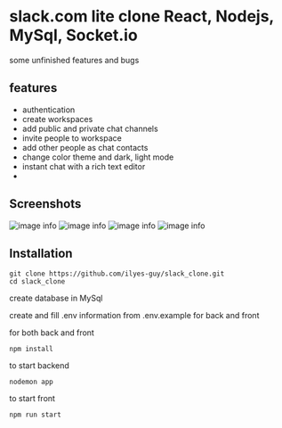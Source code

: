 # slack.com lite clone React, Nodejs, MySql, Socket.io

some unfinished features and bugs

## features
- authentication
- create workspaces
- add public and private chat channels
- invite people to workspace
- add other people as chat contacts
- change color theme and dark, light mode
- instant chat with a rich text editor
- 

## Screenshots
![image info](./images/server.png)
![image info](./images/server.png)
![image info](./images/server.png)
![image info](./images/server.png)


## Installation
```
git clone https://github.com/ilyes-guy/slack_clone.git
cd slack_clone
```

create database in MySql

create and fill .env information from .env.example for back and front


for both back and front
```
npm install
```

to start backend
```
nodemon app
```

to start front 
```
npm run start
```